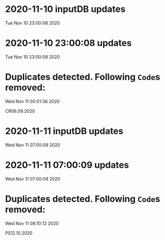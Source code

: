 
# 2020-11-10 inputDB updates 
 Tue Nov 10 23:00:08 2020 


# 2020-11-10 23:00:08 updates 
 Tue Nov 10 23:00:08 2020 


# Duplicates detected. Following `Code`s removed: 
 Wed Nov 11 00:01:36 2020 

CR06.09.2020
# 2020-11-11 inputDB updates 
 Wed Nov 11 07:00:09 2020 


# 2020-11-11 07:00:09 updates 
 Wed Nov 11 07:00:09 2020 


# Duplicates detected. Following `Code`s removed: 
 Wed Nov 11 08:10:12 2020 

PS12.10.2020